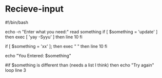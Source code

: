 # Recieve-input
#!/bin/bash

echo -n "Enter what you need:" read something
if [ $something = 'update' ] then
	exec [ 'yay -Syyu' ] then line 10 
fi
	 
if [ $something = 'xx' ]; then
	exec " " then line 10
fi

echo "You Entered: $something"



#if $something is different than (needs a list I think) then echo "Try again" loop line 3

